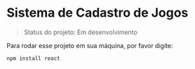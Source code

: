 <h1>Sistema de Cadastro de Jogos</h1>

>Status do projeto: Em desenvolvimento

Para rodar esse projeto em sua máquina, por favor digite:

<!--Destaca o comando-->
``` 
npm install react
```
